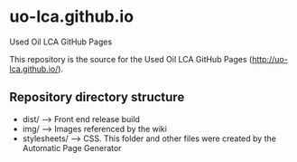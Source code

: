 # uo-lca.github.io

 Used Oil LCA GitHub Pages
 
 This repository is the source for the Used Oil LCA GitHub Pages (http://uo-lca.github.io/).
 
## Repository directory structure

* dist/          --> Front end release build
* img/           --> Images referenced by the wiki
* stylesheets/   --> CSS. This folder 
 and other files were created by the Automatic Page Generator
